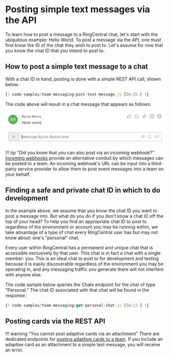 # Posting simple text messages via the API

To learn how to post a message to a RingCentral chat, let's start with the ubiquitous example: Hello World. To post a message via the API, one must first know the ID of the chat they wish to post to. Let's assume for now that you know the chat ID that you intend to post to.

## How to post a simple text message to a chat

With a chat ID in hand, posting is done with a simple REST API call, shown below.

```javascript
{! code-samples/team-messaging/post-text-message.js [ln:35-] !}
```

The code above will result in a chat message that appears as follows:

<img src="./simple-text-message.png" class="img-fluid">

!!! tip "Did you know that you can also post via an incoming webhook?"
    [Incoming webhooks](../../incoming-webhooks/webhook-creation/) provide an alternative conduit by which messages can be posted to a team. An incoming webhook's URL can be input into a third-party service provider to allow them to post event messages into a team on your behalf.

## Finding a safe and private chat ID in which to do development

In the example above, we assume that you know the chat ID you want to post a message into. But what do you do if you don't know a chat ID off the top of your head? To help you find an appropriate chat ID to post to regardless of the environment or account you may be running within, we take advantage of a type of chat every RingCentral user has but may not know about: one's "personal" chat.

Every user within RingCentral has a permanent and unique chat that is accessible exclusively by that user. This chat is in fact a chat with a single member: you. This is an ideal chat to post to for development and testing because it is easily discoverable regardless of the environment you may be operating in, and any messaging traffic you generate there will not interfere with anyone else.

The code sample below queries the Chats endpoint for the chat of type "Personal." The chat ID associated with that chat will be found in the response. 

```javascript
{! code-samples/team-messaging/get-personal-chat.js [ln:12-] !}
```

## Posting cards via the REST API

!!! warning "You cannot post adaptive cards via an attachment"
    There are dedicated endpoints for [posting adaptive cards to a team](./cards/). If you include an adaptive card as an attachment to a simple text message, you will receive an error. 
